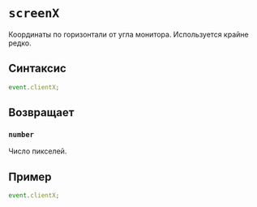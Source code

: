 # `screenX`

Координаты по горизонтали от угла монитора. Используется крайне редко.

## Синтаксис

```js
event.clientX;
```

## Возвращает

### `number`

Число пикселей.

## Пример

```js
event.clientX;
```
